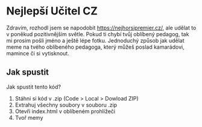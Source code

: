 # Nejlepší Učitel CZ

Zdravím, rozhodl jsem se napodobit https://nejhorsipremier.cz/, ale udělat to v poněkud pozitivnějším světle. Pokud ti chybí tvůj oblíbený pedagog, tak mi prosím pošli jméno a ještě lépe fotku.
Jednoduchý způsob jak udělat meme na tvého oblíbeného pedagoga, který můžeš poslad kamarádovi, mamince či si vytisknout.

## Jak spustit

Jak spustit tento kód?

1) Stáhni si kód v .zip (Code > Local > Dowload ZIP)
2) Extrahuj všechny soubory v souboru .zip
3) Otevři index.html v oblíbeném prohlížeči
4) Tvoř memy
